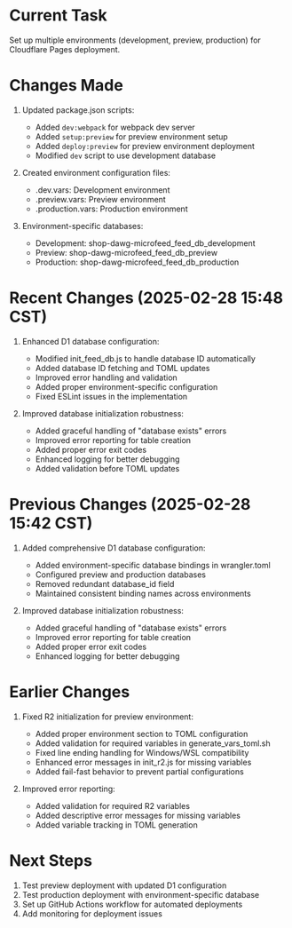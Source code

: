 # Current Task
Set up multiple environments (development, preview, production) for Cloudflare Pages deployment.

# Changes Made
1. Updated package.json scripts:
   - Added `dev:webpack` for webpack dev server
   - Added `setup:preview` for preview environment setup
   - Added `deploy:preview` for preview environment deployment
   - Modified `dev` script to use development database

2. Created environment configuration files:
   - .dev.vars: Development environment
   - .preview.vars: Preview environment
   - .production.vars: Production environment

3. Environment-specific databases:
   - Development: shop-dawg-microfeed_feed_db_development
   - Preview: shop-dawg-microfeed_feed_db_preview
   - Production: shop-dawg-microfeed_feed_db_production

# Recent Changes (2025-02-28 15:48 CST)
1. Enhanced D1 database configuration:
   - Modified init_feed_db.js to handle database ID automatically
   - Added database ID fetching and TOML updates
   - Improved error handling and validation
   - Added proper environment-specific configuration
   - Fixed ESLint issues in the implementation

2. Improved database initialization robustness:
   - Added graceful handling of "database exists" errors
   - Improved error reporting for table creation
   - Added proper error exit codes
   - Enhanced logging for better debugging
   - Added validation before TOML updates

# Previous Changes (2025-02-28 15:42 CST)
1. Added comprehensive D1 database configuration:
   - Added environment-specific database bindings in wrangler.toml
   - Configured preview and production databases
   - Removed redundant database_id field
   - Maintained consistent binding names across environments

2. Improved database initialization robustness:
   - Added graceful handling of "database exists" errors
   - Improved error reporting for table creation
   - Added proper error exit codes
   - Enhanced logging for better debugging

# Earlier Changes
1. Fixed R2 initialization for preview environment:
   - Added proper environment section to TOML configuration
   - Added validation for required variables in generate_vars_toml.sh
   - Fixed line ending handling for Windows/WSL compatibility
   - Enhanced error messages in init_r2.js for missing variables
   - Added fail-fast behavior to prevent partial configurations

2. Improved error reporting:
   - Added validation for required R2 variables
   - Added descriptive error messages for missing variables
   - Added variable tracking in TOML generation

# Next Steps
1. Test preview deployment with updated D1 configuration
2. Test production deployment with environment-specific database
3. Set up GitHub Actions workflow for automated deployments
4. Add monitoring for deployment issues